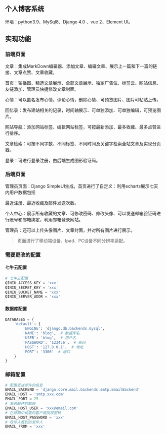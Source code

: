 ## 个人博客系统

环境：python3.9、MySql8、Django 4.0 、vue 2、Element UI。

## 实现功能

### 前端页面

文章：集成MarkDown编辑器、添加文章、编辑文章、展示上一篇和下一篇的链接、文章点赞、文章收藏。

首页：轮播图、精选文章展示、全部文章展示、独家广告位、标签云、网站信息、友链添加、管理员快捷修改文章封面。

心情：可以匿名发布心情，评论心情，删除心情、可预览图片、图片可粘贴上传。

回忆录：发布建站相关的记录，时间轴展示、可单独添加、可单独编辑，可预览图片。

网站导航：添加网站标签、编辑网站标签，可按最新添加、最多收藏、最多点赞进行排序。

文章检索：可按不同字数、不同标签、不同时间及关键字检索全站文章及实现分页器。

登录：可进行登录注册，由后端生成图形验证码。

### 后端页面

管理员页面：Django SimpleUI生成，首页进行了自定义：利用echarts展示七天内用户数据包括

最近注册、最近收藏及邮件发送次数。

个人中心：展示所有收藏的文章、可修改密码、修改头像、可以发送邮箱验证码进行账号和邮箱绑定，利用邮箱登录网站。

管理员：还可以上传头像图片、文章封面，并对所有图片进行展示。



> 页面进行了移动端设备、Ipad、PC设备不同分辨率适配。

### 需要更改的配置

#### 七牛云配置

~~~python
# 七牛云配置
QINIU_ACCESS_KEY = 'xxx'
QINIU_SECRET_KEY = 'xxx'
QINIU_BUCKET_NAME = 'xxx'
QINIU_SERVER_ADDR = 'xxx'
~~~



#### 数据库配置

~~~py
DATABASES = {
    'default': {
        'ENGINE': 'django.db.backends.mysql',
        'NAME': 'blog',  # 数据库名
        'USER': 'blog',  # 用户名
        'PASSWORD': '123456',  # 密码
        'HOST': '127.0.0.1',  # 地址
        'PORT': '3306'  # 端口
    }
}
~~~



### 邮箱配置

~~~python
# 配置发送邮件的信息 
EMAIL_BACKEND = 'django.core.mail.backends.smtp.EmailBackend'
EMAIL_HOST = 'smtp.xxx.com'
EMAIL_PORT = 25
# 发送邮件的邮箱
EMAIL_HOST_USER = 'xxx@email.com'
# 在邮箱中设置的客户端授权密码
EMAIL_HOST_PASSWORD = 'xxx'
# 收件人看到的发件人
EMAIL_FROM = 'xxx'
~~~









